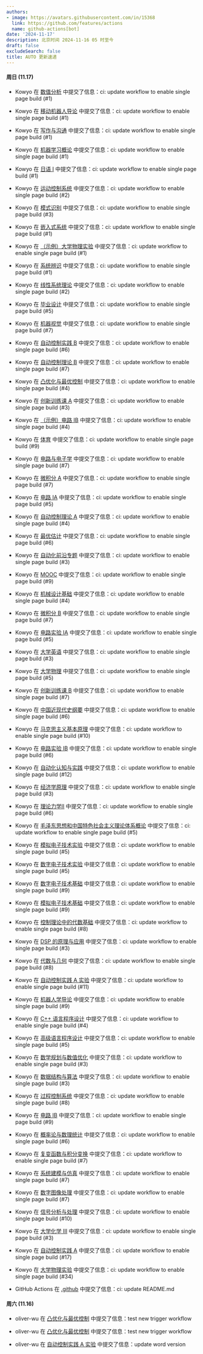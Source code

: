 ```yaml
---
authors:
- image: https://avatars.githubusercontent.com/in/15368
  link: https://github.com/features/actions
  name: github-actions[bot]
date: '2024-11-17'
description: 北京时间 2024-11-16 05 时至今
draft: false
excludeSearch: false
title: AUTO 更新速递
---
```


#### 周日 (11.17)

- Kowyo 在 [数值分析](https://github.com/HITSZ-OpenAuto/MATH4004) 中提交了信息：ci: update workflow to enable single page build (#1)

- Kowyo 在 [移动机器人导论](https://github.com/HITSZ-OpenAuto/AUTO3012) 中提交了信息：ci: update workflow to enable single page build (#1)

- Kowyo 在 [写作与沟通](https://github.com/HITSZ-OpenAuto/WRIT0001) 中提交了信息：ci: update workflow to enable single page build (#1)

- Kowyo 在 [机器学习概论](https://github.com/HITSZ-OpenAuto/AUTO3019) 中提交了信息：ci: update workflow to enable single page build (#1)

- Kowyo 在 [日语 I](https://github.com/HITSZ-OpenAuto/WOCD1008) 中提交了信息：ci: update workflow to enable single page build (#1)

- Kowyo 在 [运动控制系统](https://github.com/HITSZ-OpenAuto/AUTO3011) 中提交了信息：ci: update workflow to enable single page build (#2)

- Kowyo 在 [模式识别](https://github.com/HITSZ-OpenAuto/AUTO5024) 中提交了信息：ci: update workflow to enable single page build (#3)

- Kowyo 在 [嵌入式系统](https://github.com/HITSZ-OpenAuto/AUTO3024) 中提交了信息：ci: update workflow to enable single page build (#1)

- Kowyo 在 [（示例）大学物理实验](https://github.com/HITSZ-OpenAuto/AUTO5005) 中提交了信息：ci: update workflow to enable single page build (#1)

- Kowyo 在 [系统辨识](https://github.com/HITSZ-OpenAuto/AUTO5002) 中提交了信息：ci: update workflow to enable single page build (#1)

- Kowyo 在 [线性系统理论](https://github.com/HITSZ-OpenAuto/AUTO5001) 中提交了信息：ci: update workflow to enable single page build (#2)

- Kowyo 在 [毕业设计](https://github.com/HITSZ-OpenAuto/AUTO3099) 中提交了信息：ci: update workflow to enable single page build (#5)

- Kowyo 在 [机器视觉](https://github.com/HITSZ-OpenAuto/AUTO3006) 中提交了信息：ci: update workflow to enable single page build (#7)

- Kowyo 在 [自动控制实践 B](https://github.com/HITSZ-OpenAuto/AUTO3002B) 中提交了信息：ci: update workflow to enable single page build (#6)

- Kowyo 在 [自动控制理论 B](https://github.com/HITSZ-OpenAuto/AUTO3001B) 中提交了信息：ci: update workflow to enable single page build (#7)

- Kowyo 在 [凸优化与最优控制](https://github.com/HITSZ-OpenAuto/AUTO5023) 中提交了信息：ci: update workflow to enable single page build (#4)

- Kowyo 在 [创新训练课 A](https://github.com/HITSZ-OpenAuto/AUTO2003A) 中提交了信息：ci: update workflow to enable single page build (#3)

- Kowyo 在 [（示例）电路 IB](https://github.com/HITSZ-OpenAuto/EE1014) 中提交了信息：ci: update workflow to enable single page build (#4)

- Kowyo 在 [体育](https://github.com/HITSZ-OpenAuto/PE100X) 中提交了信息：ci: update workflow to enable single page build (#9)

- Kowyo 在 [电路与电子学](https://github.com/HITSZ-OpenAuto/EE1013) 中提交了信息：ci: update workflow to enable single page build (#7)

- Kowyo 在 [微积分 A](https://github.com/HITSZ-OpenAuto/MATH1015A) 中提交了信息：ci: update workflow to enable single page build (#7)

- Kowyo 在 [电路 IA](https://github.com/HITSZ-OpenAuto/EE1011A) 中提交了信息：ci: update workflow to enable single page build (#5)

- Kowyo 在 [自动控制理论 A](https://github.com/HITSZ-OpenAuto/AUTO3001A) 中提交了信息：ci: update workflow to enable single page build (#4)

- Kowyo 在 [最优估计](https://github.com/HITSZ-OpenAuto/AUTO5003) 中提交了信息：ci: update workflow to enable single page build (#6)

- Kowyo 在 [自动化前沿专题](https://github.com/HITSZ-OpenAuto/AUTO3014) 中提交了信息：ci: update workflow to enable single page build (#3)

- Kowyo 在 [MOOC](https://github.com/HITSZ-OpenAuto/MOOC) 中提交了信息：ci: update workflow to enable single page build (#9)

- Kowyo 在 [机械设计基础](https://github.com/HITSZ-OpenAuto/MECH2010) 中提交了信息：ci: update workflow to enable single page build (#4)

- Kowyo 在 [微积分 B](https://github.com/HITSZ-OpenAuto/MATH1015B) 中提交了信息：ci: update workflow to enable single page build (#7)

- Kowyo 在 [电路实验 IA](https://github.com/HITSZ-OpenAuto/EE1012A) 中提交了信息：ci: update workflow to enable single page build (#5)

- Kowyo 在 [大学英语](https://github.com/HITSZ-OpenAuto/LANG1006) 中提交了信息：ci: update workflow to enable single page build (#3)

- Kowyo 在 [大学物理](https://github.com/HITSZ-OpenAuto/PHYS1001A) 中提交了信息：ci: update workflow to enable single page build (#5)

- Kowyo 在 [创新训练课 B](https://github.com/HITSZ-OpenAuto/AUTO2003B) 中提交了信息：ci: update workflow to enable single page build (#7)

- Kowyo 在 [中国近现代史纲要](https://github.com/HITSZ-OpenAuto/GEIP1016) 中提交了信息：ci: update workflow to enable single page build (#6)

- Kowyo 在 [马克思主义基本原理](https://github.com/HITSZ-OpenAuto/GEIP1011) 中提交了信息：ci: update workflow to enable single page build (#10)

- Kowyo 在 [电路实验 IB](https://github.com/HITSZ-OpenAuto/EE1012B) 中提交了信息：ci: update workflow to enable single page build (#6)

- Kowyo 在 [自动化认知与实践](https://github.com/HITSZ-OpenAuto/AUTO1001) 中提交了信息：ci: update workflow to enable single page build (#12)

- Kowyo 在 [经济学原理](https://github.com/HITSZ-OpenAuto/ECON2005F) 中提交了信息：ci: update workflow to enable single page build (#3)

- Kowyo 在 [理论力学Ⅱ](https://github.com/HITSZ-OpenAuto/EMEC1002) 中提交了信息：ci: update workflow to enable single page build (#6)

- Kowyo 在 [毛泽东思想和中国特色社会主义理论体系概论](https://github.com/HITSZ-OpenAuto/GEIP1018) 中提交了信息：ci: update workflow to enable single page build (#5)

- Kowyo 在 [模拟电子技术实验](https://github.com/HITSZ-OpenAuto/EE1008) 中提交了信息：ci: update workflow to enable single page build (#5)

- Kowyo 在 [数字电子技术实验](https://github.com/HITSZ-OpenAuto/EE1010) 中提交了信息：ci: update workflow to enable single page build (#5)

- Kowyo 在 [数字电子技术基础](https://github.com/HITSZ-OpenAuto/EE1009) 中提交了信息：ci: update workflow to enable single page build (#9)

- Kowyo 在 [模拟电子技术基础](https://github.com/HITSZ-OpenAuto/EE1007) 中提交了信息：ci: update workflow to enable single page build (#9)

- Kowyo 在 [控制理论中的代数基础](https://github.com/HITSZ-OpenAuto/AUTO2006) 中提交了信息：ci: update workflow to enable single page build (#8)

- Kowyo 在 [DSP 的原理与应用](https://github.com/HITSZ-OpenAuto/EE3005) 中提交了信息：ci: update workflow to enable single page build (#3)

- Kowyo 在 [代数与几何](https://github.com/HITSZ-OpenAuto/MATH1002) 中提交了信息：ci: update workflow to enable single page build (#8)

- Kowyo 在 [自动控制实践 A 实验](https://github.com/HITSZ-OpenAuto/AUTO3016) 中提交了信息：ci: update workflow to enable single page build (#11)

- Kowyo 在 [机器人学导论](https://github.com/HITSZ-OpenAuto/AUTO3005) 中提交了信息：ci: update workflow to enable single page build (#9)

- Kowyo 在 [C++ 语言程序设计](https://github.com/HITSZ-OpenAuto/COMP2014) 中提交了信息：ci: update workflow to enable single page build (#4)

- Kowyo 在 [高级语言程序设计](https://github.com/HITSZ-OpenAuto/COMP2021) 中提交了信息：ci: update workflow to enable single page build (#5)

- Kowyo 在 [数学规划与数值优化](https://github.com/HITSZ-OpenAuto/MATH3010) 中提交了信息：ci: update workflow to enable single page build (#3)

- Kowyo 在 [数据结构与算法](https://github.com/HITSZ-OpenAuto/COMP2050) 中提交了信息：ci: update workflow to enable single page build (#3)

- Kowyo 在 [过程控制系统](https://github.com/HITSZ-OpenAuto/AUTO3007) 中提交了信息：ci: update workflow to enable single page build (#8)

- Kowyo 在 [电路 IB](https://github.com/HITSZ-OpenAuto/EE1011B) 中提交了信息：ci: update workflow to enable single page build (#9)

- Kowyo 在 [概率论与数理统计](https://github.com/HITSZ-OpenAuto/MATH1004) 中提交了信息：ci: update workflow to enable single page build (#6)

- Kowyo 在 [复变函数与积分变换](https://github.com/HITSZ-OpenAuto/MATH1005) 中提交了信息：ci: update workflow to enable single page build (#7)

- Kowyo 在 [系统建模与仿真](https://github.com/HITSZ-OpenAuto/AUTO3004) 中提交了信息：ci: update workflow to enable single page build (#7)

- Kowyo 在 [数字图像处理](https://github.com/HITSZ-OpenAuto/AUTO3003) 中提交了信息：ci: update workflow to enable single page build (#7)

- Kowyo 在 [信号分析与处理](https://github.com/HITSZ-OpenAuto/AUTO2005) 中提交了信息：ci: update workflow to enable single page build (#10)

- Kowyo 在 [大学化学 III](https://github.com/HITSZ-OpenAuto/CHEM1012) 中提交了信息：ci: update workflow to enable single page build (#3)

- Kowyo 在 [自动控制实践 A](https://github.com/HITSZ-OpenAuto/AUTO3002A) 中提交了信息：ci: update workflow to enable single page build (#17)

- Kowyo 在 [大学物理实验](https://github.com/HITSZ-OpenAuto/PHYS1002) 中提交了信息：ci: update workflow to enable single page build (#34)

- GitHub Actions 在 [.github](https://github.com/HITSZ-OpenAuto/.github) 中提交了信息：ci: update README.md

#### 周六 (11.16)

- oliver-wu 在 [凸优化与最优控制](https://github.com/HITSZ-OpenAuto/AUTO5023) 中提交了信息：test new trigger workflow

- oliver-wu 在 [凸优化与最优控制](https://github.com/HITSZ-OpenAuto/AUTO5023) 中提交了信息：test new trigger workflow

- oliver-wu 在 [自动控制实践 A 实验](https://github.com/HITSZ-OpenAuto/AUTO3016) 中提交了信息：update word version


